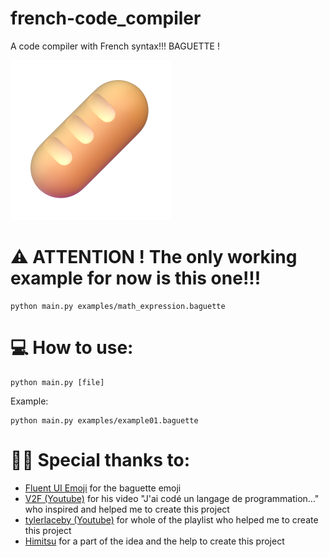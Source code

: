 # french-code_compiler
A code compiler with French syntax!!! BAGUETTE !

![Image de baguette](https://github.com/microsoft/fluentui-emoji/blob/main/assets/Baguette%20bread/3D/baguette_bread_3d.png?raw=true)

# ⚠️ ATTENTION ! The only working example for now is this one!!!
```
python main.py examples/math_expression.baguette
```

# 💻 How to use:
```
python main.py [file]
```

Example:
```
python main.py examples/example01.baguette
```

# 🙏🏻 Special thanks to:
- [Fluent UI Emoji](https://github.com/microsoft/fluentui-emoji) for the baguette emoji
- [V2F (Youtube)](https://www.youtube.com/@V2F) for his video "J'ai codé un langage de programmation..." who inspired and helped me to create this project
- [tylerlaceby (Youtube)](https://www.youtube.com/watch?v=8VB5TY1sIRo&list=PL_2VhOvlMk4UHGqYCLWc6GO8FaPl8fQTh&index=1&t=0s) for whole of the playlist who helped me to create this project
- [Himitsu](https://github.com/Chloecureuil) for a part of the idea and the help to create this project